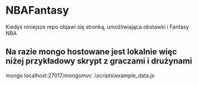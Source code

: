 # NBAFantasy
Kiedyś niniejsze repo objawi się stronką, umożliwiająca obstawki i Fantasy NBA
## Na razie mongo hostowane jest lokalnie więc niżej przykładowy skrypt z graczami i drużynami
mongo localhost:27017/mongomvc .\scripts\example_data.js